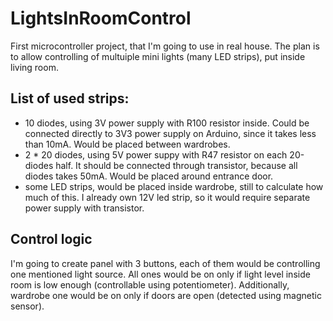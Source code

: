 # LightsInRoomControl
First microcontroller project, that I'm going to use in real house. The plan is to allow controlling of multuiple mini lights (many LED strips), put inside living room.

## List of used strips:
- 10 diodes, using 3V power supply with R100 resistor inside. Could be connected directly to 3V3 power supply on Arduino, since it takes less than 10mA. Would be placed between wardrobes.
- 2 * 20 diodes, using 5V power suppy with R47 resistor on each 20-diodes half. It should be connected through transistor, because all diodes takes 50mA. Would be placed around entrance door.
- some LED strips, would be placed inside wardrobe, still to calculate how much of this. I already own 12V led strip, so it would require separate power supply with transistor.

## Control logic
I'm going to create panel with 3 buttons, each of them would be controlling one mentioned light source. All ones would be on only if light level inside room is low enough (controllable using potentiometer). Additionally, wardrobe one would be on only if doors are open (detected using magnetic sensor). 